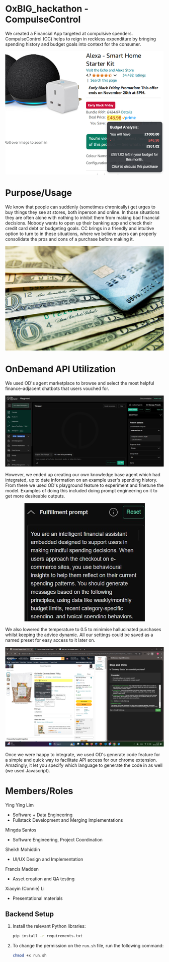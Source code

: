 # OxBIG_hackathon - CompulseControl
We created a Financial App targeted at compulsive spenders. CompulseControl (CC) helps to reign in reckless expenditure by bringing spending history and budget goals into context for the consumer. 

<p align="center">
  <img src="assets/pricehover.png" />
</p>

# Purpose/Usage
We know that people can suddenly (sometimes chronically) get urges to buy things they see at stores, both inperson and online. In those situations they are often alone with nothing to inhibit them from making bad financial decisions. Nobody wants to open up their banking app and check their credit card debt or budgeting goals. CC brings in a friendly and intuitive option to turn to in these situations, where we believe users can properly consolidate the pros and cons of a purchase before making it.

<p align="center">
  <img src="assets/compulsivespendinggraphic.jpg" />
</p>

# OnDemand API Utilization
We used OD's agent marketplace to browse and select the most helpful finance-adjacent chatbots that users vouched for.

<p align="center">
  <img src="assets/ondemand.jpg" />
</p>

However, we ended up creating our own knowledge base agent which had integrated, up to date information on an example user's spending history. From there we used OD's playground feature to experiment and finetune the model. Examples of doing this included doing prompt engineering on it to get more desireable outputs.

<p align="center">
  <img src="assets/prompt.jpg" />
</p>
 
We also lowered the temperature to 0.5 to minimise hallucinated purchases whilst keeping the advice dynamic. All our settings could be saved as a named preset for easy access to it later on.

<p align="center">
  <img src="assets/sidebar.png" />
</p>

 Once we were happy to integrate, we used OD's generate code feature for a simple and quick way to facilitate API access for our chrome extension. Amazingly, it let you specify which language to generate the code in as well (we used Javascript).

# Members/Roles

Ying Ying Lim
- Software + Data Engineering
- Fullstack Development and Merging Implementations

Mingda Santos
- Software Engineering, Project Coordination

Sheikh Mohiddin
- UI/UX Design and Implementation

Francis Madden
- Asset creation and QA testing

Xiaoyin (Connie) Li
- Presentational materials

## Backend Setup

1. Install the relevant Python libraries:

    ```bash
    pip install -r requirements.txt
    ```

2. To change the permission on the `run.sh` file, run the following command:

    ```bash
    chmod +x run.sh
    ```